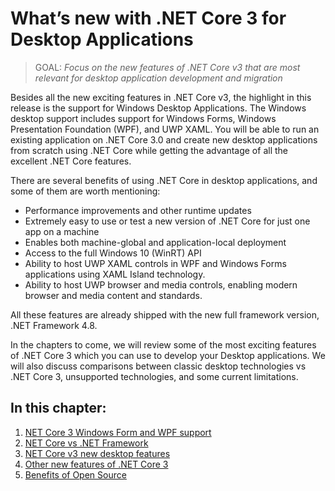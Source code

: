 # What’s new with .NET Core 3 for Desktop Applications

> GOAL: _Focus on the new features of .NET Core v3 that are most relevant for desktop application development and migration_

Besides all the new exciting features in .NET Core v3, the highlight in this release is the support for Windows Desktop Applications.
The Windows desktop support includes support for Windows Forms, Windows Presentation Foundation (WPF), and UWP XAML.
You will be able to run an existing application on .NET Core 3.0 and create new desktop applications from scratch using .NET Core while getting the advantage of all the excellent .NET Core features.

There are several benefits of using .NET Core in desktop applications, and some of them are worth mentioning:

 * Performance improvements and other runtime updates
 * Extremely easy to use or test a new version of .NET Core for just one app on a machine
 * Enables both machine-global and application-local deployment
 * Access to the full Windows 10 (WinRT) API
 * Ability to host UWP XAML controls in WPF and Windows Forms applications using XAML Island technology.
 * Ability to host UWP browser and media controls, enabling modern browser and media content and standards.

All these features are already shipped with the new full framework version, .NET Framework 4.8.

In the chapters to come, we will review some of the most exciting features of .NET Core 3 which you can use to develop your Desktop applications. We will also discuss comparisons between classic desktop technologies vs .NET Core 3, unsupported technologies, and some current limitations.

## In this chapter:

1. [NET Core 3 Windows Form and WPF support](02_01%20-%20NET%20Core%203.%20Windows%20Form%20and%20WPF%20support.md)
2. [NET Core vs .NET Framework](02_02%20-%20NET%20Core%20vs%20.NET%20Framework.md)
3. [NET Core v3 new desktop features](02_03%20-%20NET%20Core%203%20new%20desktop%20features.md)
4. [Other new features of .NET Core 3](02_04%20-%20Other%20new%20features%20of%20.NET%20Core%203.md)
5. [Benefits of Open Source](02_05%20-%20Benefits%20of%20Open%20Source.md)



